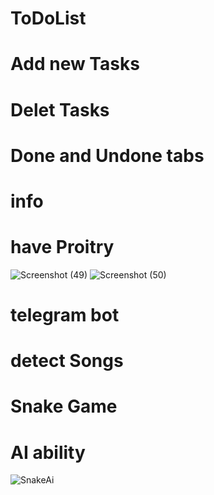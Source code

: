 # ToDoList
# Add new Tasks
# Delet Tasks
# Done and Undone tabs
# info
# have Proitry
![Screenshot (49)](https://github.com/ArashPamazari/20-ToDoList/assets/87909442/2c0feb01-8896-4e41-ac76-5f0994f799eb)
![Screenshot (50)](https://github.com/ArashPamazari/20-ToDoList/assets/87909442/534979f8-4dee-47d5-bc1e-d0de626ef0dc)


# telegram bot
# detect Songs
# Snake Game
# AI ability
![SnakeAi](https://github.com/ArashPamazari/20-ToDoList/assets/87909442/e3161efc-3cd6-4c2c-a592-6c9d46e78eb0)

